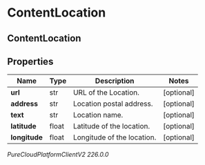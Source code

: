 # ContentLocation

## ContentLocation

## Properties

|Name | Type | Description | Notes|
|------------ | ------------- | ------------- | -------------|
| **url** | str | URL of the Location. | [optional] |
| **address** | str | Location postal address. | [optional] |
| **text** | str | Location name. | [optional] |
| **latitude** | float | Latitude of the location. | [optional] |
| **longitude** | float | Longitude of the location. | [optional] |



_PureCloudPlatformClientV2 226.0.0_
